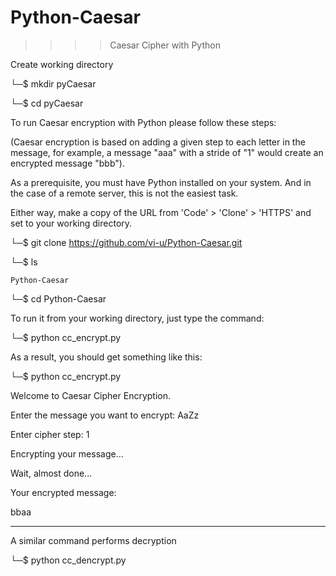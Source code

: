 # Python-Caesar

>>>> Caesar Cipher with Python

Create working directory

└─$ mkdir pyCaesar

└─$ cd pyCaesar


To run Caesar encryption with Python please follow these steps:

(Caesar encryption is based on adding a given step to each letter in the message,
for example, a message "aaa" with a stride of "1" would create an encrypted message "bbb").

As a prerequisite, you must have Python installed on your system.
And in the case of a remote server, this is not the easiest task.

Either way, make a copy of the URL from 'Code' > 'Clone' > 'HTTPS' and set to your working directory.

└─$ git clone https://github.com/vi-u/Python-Caesar.git

└─$ ls

    Python-Caesar

└─$ cd Python-Caesar

To run it from your working directory, just type the command:

└─$ python cc_encrypt.py

As a result, you should get something like this:

└─$ python cc_encrypt.py

Welcome to Caesar Cipher Encryption.

Enter the message you want to encrypt: AaZz

Enter cipher step: 1

Encrypting your message...

Wait, almost done...

Your encrypted message:

bbaa


*** 
A similar command performs decryption

└─$ python cc_dencrypt.py 

